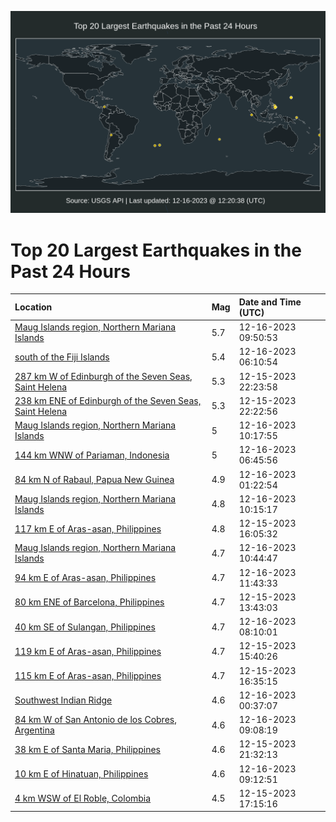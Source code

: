 ![Map](./map.png)

# Top 20 Largest Earthquakes in the Past 24 Hours

| Location | Mag | Date and Time (UTC) |
|:---|:---|:---|
| [Maug Islands region, Northern Mariana Islands](https://earthquake.usgs.gov/earthquakes/eventpage/us7000ljhg) | 5.7 | 12-16-2023 09:50:53 |
| [south of the Fiji Islands](https://earthquake.usgs.gov/earthquakes/eventpage/us7000ljg9) | 5.4 | 12-16-2023 06:10:54 |
| [287 km W of Edinburgh of the Seven Seas, Saint Helena](https://earthquake.usgs.gov/earthquakes/eventpage/us7000ljf2) | 5.3 | 12-15-2023 22:23:58 |
| [238 km ENE of Edinburgh of the Seven Seas, Saint Helena](https://earthquake.usgs.gov/earthquakes/eventpage/us7000ljej) | 5.3 | 12-15-2023 22:22:56 |
| [Maug Islands region, Northern Mariana Islands](https://earthquake.usgs.gov/earthquakes/eventpage/us7000ljhs) | 5 | 12-16-2023 10:17:55 |
| [144 km WNW of Pariaman, Indonesia](https://earthquake.usgs.gov/earthquakes/eventpage/us7000ljgg) | 5 | 12-16-2023 06:45:56 |
| [84 km N of Rabaul, Papua New Guinea](https://earthquake.usgs.gov/earthquakes/eventpage/us7000ljff) | 4.9 | 12-16-2023 01:22:54 |
| [Maug Islands region, Northern Mariana Islands](https://earthquake.usgs.gov/earthquakes/eventpage/us7000ljhn) | 4.8 | 12-16-2023 10:15:17 |
| [117 km E of Aras-asan, Philippines](https://earthquake.usgs.gov/earthquakes/eventpage/us7000ljcj) | 4.8 | 12-15-2023 16:05:32 |
| [Maug Islands region, Northern Mariana Islands](https://earthquake.usgs.gov/earthquakes/eventpage/us7000lji1) | 4.7 | 12-16-2023 10:44:47 |
| [94 km E of Aras-asan, Philippines](https://earthquake.usgs.gov/earthquakes/eventpage/us7000lji4) | 4.7 | 12-16-2023 11:43:33 |
| [80 km ENE of Barcelona, Philippines](https://earthquake.usgs.gov/earthquakes/eventpage/us7000ljah) | 4.7 | 12-15-2023 13:43:03 |
| [40 km SE of Sulangan, Philippines](https://earthquake.usgs.gov/earthquakes/eventpage/us7000ljh4) | 4.7 | 12-16-2023 08:10:01 |
| [119 km E of Aras-asan, Philippines](https://earthquake.usgs.gov/earthquakes/eventpage/us7000ljas) | 4.7 | 12-15-2023 15:40:26 |
| [115 km E of Aras-asan, Philippines](https://earthquake.usgs.gov/earthquakes/eventpage/us7000ljcr) | 4.7 | 12-15-2023 16:35:15 |
| [Southwest Indian Ridge](https://earthquake.usgs.gov/earthquakes/eventpage/us7000ljf9) | 4.6 | 12-16-2023 00:37:07 |
| [84 km W of San Antonio de los Cobres, Argentina](https://earthquake.usgs.gov/earthquakes/eventpage/us7000ljha) | 4.6 | 12-16-2023 09:08:19 |
| [38 km E of Santa Maria, Philippines](https://earthquake.usgs.gov/earthquakes/eventpage/us7000lje3) | 4.6 | 12-15-2023 21:32:13 |
| [10 km E of Hinatuan, Philippines](https://earthquake.usgs.gov/earthquakes/eventpage/us7000ljhe) | 4.6 | 12-16-2023 09:12:51 |
| [4 km WSW of El Roble, Colombia](https://earthquake.usgs.gov/earthquakes/eventpage/us7000ljcs) | 4.5 | 12-15-2023 17:15:16 |
